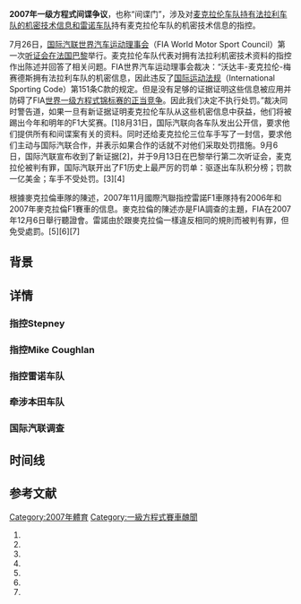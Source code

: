 **2007年一级方程式间谍争议**，也称“间谍门”，涉及对[麦克拉伦车队持有](https://zh.wikipedia.org/wiki/麦克拉伦 "wikilink")[法拉利车队的机密技术信息和](https://zh.wikipedia.org/wiki/法拉利车队 "wikilink")[雷诺车队](../Page/雷诺车队.md "wikilink")持有麦克拉伦车队的机密技术信息的指控。

7月26日，[国际汽联世界汽车运动理事会](https://zh.wikipedia.org/wiki/国际汽联 "wikilink")（FIA
World Motor Sport
Council）第一次[听证会在](https://zh.wikipedia.org/wiki/听证会 "wikilink")[法国](https://zh.wikipedia.org/wiki/法国 "wikilink")[巴黎](../Page/巴黎.md "wikilink")举行。麦克拉伦车队代表对拥有法拉利机密技术资料的指控作出陈述并回答了相关问题。FIA世界汽车运动理事会裁决：“沃达丰-麦克拉伦-梅赛德斯拥有法拉利车队的机密信息，因此违反了[国际运动法规](https://zh.wikipedia.org/wiki/国际运动法规 "wikilink")（International
Sporting
Code）第151条C款的规定。但是没有足够的证据证明这些信息被应用并防碍了FIA[世界一级方程式锦标赛的正当竞争](https://zh.wikipedia.org/wiki/世界一级方程式锦标赛 "wikilink")。因此我们决定不执行处罚。”裁决同时警告道，如果一旦有新证据证明麦克拉伦车队从这些机密信息中获益，他们将被踢出今年和明年的F1大奖赛。\[1\]8月31日，国际汽联向各车队发出公开信，要求他们提供所有和间谍案有关的资料。同时还给麦克拉伦三位车手写了一封信，要求他们主动与国际汽联合作，并表示如果合作的话就不对他们采取处罚措施。9月6日，国际汽联宣布收到了新证据\[2\]，并于9月13日在巴黎举行第二次听证会，麦克拉伦被判有罪，国际汽联开出了F1历史上最严厉的罚单：驱逐出车队积分榜；罚款一亿美金；车手不受处罚。\[3\]\[4\]

根據麥克拉倫車隊的陳述，2007年11月國際汽聯指控雷諾F1車隊持有2006年和2007年麥克拉倫F1賽車的信息。麥克拉倫的陳述亦是FIA調查的主題，FIA在2007年12月6日舉行聽證會。雷諾由於跟麥克拉倫一樣違反相同的規則而被判有罪，但免受處罰。\[5\]\[6\]\[7\]

## 背景

## 详情

### 指控Stepney

### 指控Mike Coughlan

### 指控雷诺车队

### 牵涉本田车队

### 国际汽联调查

## 时间线

## 参考文献

[Category:2007年體育](https://zh.wikipedia.org/wiki/Category:2007年體育 "wikilink")
[Category:一級方程式賽車醜聞](https://zh.wikipedia.org/wiki/Category:一級方程式賽車醜聞 "wikilink")

1.
2.
3.
4.
5.
6.
7.